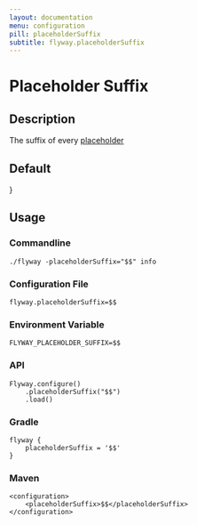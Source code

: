 ```yaml
---
layout: documentation
menu: configuration
pill: placeholderSuffix
subtitle: flyway.placeholderSuffix
---
```


# Placeholder Suffix

## Description
The suffix of every [placeholder](/documentation/placeholders)

## Default
}

## Usage

### Commandline
```
./flyway -placeholderSuffix="$$" info
```

### Configuration File
```
flyway.placeholderSuffix=$$
```

### Environment Variable
```
FLYWAY_PLACEHOLDER_SUFFIX=$$
```

### API
```
Flyway.configure()
    .placeholderSuffix("$$")
    .load()
```

### Gradle
```
flyway {
    placeholderSuffix = '$$'
}
```

### Maven
```
<configuration>
    <placeholderSuffix>$$</placeholderSuffix>
</configuration>
```